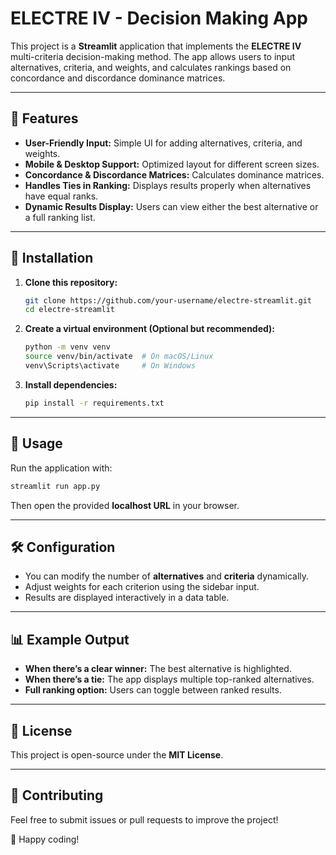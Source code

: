 # ELECTRE IV - Decision Making App

This project is a **Streamlit** application that implements the **ELECTRE IV** multi-criteria decision-making method. The app allows users to input alternatives, criteria, and weights, and calculates rankings based on concordance and discordance dominance matrices.

---

## 🚀 Features
- **User-Friendly Input:** Simple UI for adding alternatives, criteria, and weights.
- **Mobile & Desktop Support:** Optimized layout for different screen sizes.
- **Concordance & Discordance Matrices:** Calculates dominance matrices.
- **Handles Ties in Ranking:** Displays results properly when alternatives have equal ranks.
- **Dynamic Results Display:** Users can view either the best alternative or a full ranking list.

---

## 📌 Installation
1. **Clone this repository:**
   ```sh
   git clone https://github.com/your-username/electre-streamlit.git
   cd electre-streamlit
   ```

2. **Create a virtual environment (Optional but recommended):**
   ```sh
   python -m venv venv
   source venv/bin/activate  # On macOS/Linux
   venv\Scripts\activate     # On Windows
   ```

3. **Install dependencies:**
   ```sh
   pip install -r requirements.txt
   ```

---

## 🎯 Usage
Run the application with:
```sh
streamlit run app.py
```

Then open the provided **localhost URL** in your browser.

---

## 🛠 Configuration
- You can modify the number of **alternatives** and **criteria** dynamically.
- Adjust weights for each criterion using the sidebar input.
- Results are displayed interactively in a data table.

---

## 📊 Example Output
- **When there’s a clear winner:** The best alternative is highlighted.
- **When there’s a tie:** The app displays multiple top-ranked alternatives.
- **Full ranking option:** Users can toggle between ranked results.

---

## 📜 License
This project is open-source under the **MIT License**.

---

## 🤝 Contributing
Feel free to submit issues or pull requests to improve the project!

🚀 Happy coding!

